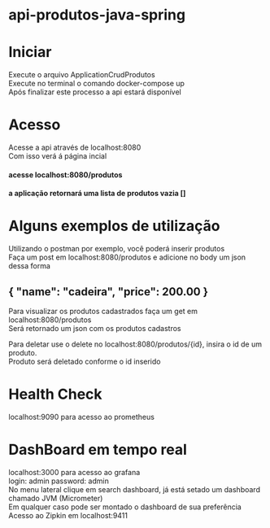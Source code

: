 # api-produtos-java-spring

# Iniciar
 Execute o arquivo ApplicationCrudProdutos   
 Execute no terminal o comando docker-compose up  
 Após finalizar este processo a api estará disponível

# Acesso
 Acesse a api através de localhost:8080  
 Com isso verá á página incial

#### acesse localhost:8080/produtos   
#### a aplicação retornará uma lista de produtos vazia []  

# Alguns exemplos de utilização

 Utilizando o postman por exemplo, você poderá inserir produtos   
 Faça um post em localhost:8080/produtos e adicione no body um json dessa forma   
## { "name": "cadeira", "price": 200.00 }

 Para visualizar os produtos cadastrados faça um get em localhost:8080/produtos   
 Será retornado um json com os produtos cadastros   

 Para deletar use o delete no localhost:8080/produtos/{id}, insira o id de um produto.   
 Produto será deletado conforme o id inserido   
 
# Health Check
 localhost:9090 para acesso ao prometheus         
 
# DashBoard em tempo real
 localhost:3000 para acesso ao grafana   
 login: admin password: admin    
 No menu lateral clique em search dashboard, já está setado um dashboard chamado JVM (Micrometer)   
 Em qualquer caso pode ser montado o dashboard de sua preferência
 Acesso ao Zipkin em localhost:9411  
 

